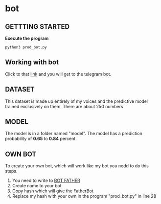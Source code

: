 # bot
## GETTTING STARTED
  **Execute the program**
  ```
  python3 prod_bot.py
  ```
## Working with bot 

  Click to that [link](https://t.me/sanderman_bot) and you will get to the telegram bot.
## DATASET
  This dataset is made up entirely of my voices and the predictive model trained exclusively on them.
  There are about 250 numbers
## MODEL
  The model is in a folder named "model". The model has a prediction probability of __0.65__ to __0.84__ percent.
## OWN BOT
  To create your own bot, which will work like my bot you nedd to do this steps.
  
  1. You need to write to [BOT FATHER](https://t.me/BotFather)
  2. Create name to your bot
  3. Copy hash which will give the FatherBot
  4. Replace my hash with your own in the program "prod_bot.py" in line 28
  
